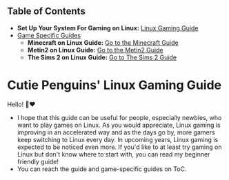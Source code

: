 ## Table of Contents
- **Set Up Your System For Gaming on Linux:** [Linux Gaming Guide](https://github.com/cutiepenguins/Linux-Gaming-Guide/blob/main/Linux-Gaming-Guide.md)
- [Game Specific Guides](https://github.com/cutiepenguins/Linux-Gaming-Guide/tree/main/Game%20Specific%20Guides)
  - **Minecraft on Linux Guide:** [Go to the Minecraft Guide](https://github.com/cutiepenguins/Linux-Gaming-Guide/blob/main/Game%20Specific%20Guides/Minecraft-Installation-And-Optimization-Guide.md)
  - **Metin2 on Linux Guide:** [Go to the Metin2 Guide](https://github.com/cutiepenguins/Linux-Gaming-Guide/blob/main/Game%20Specific%20Guides/Metin2-Installation-And-Optimization-Guide.md)
  - **The Sims 2 on Linux Guide:** [Go to The Sims 2 Guide](https://github.com/cutiepenguins/Linux-Gaming-Guide/blob/main/Game%20Specific%20Guides/The-Sims-2-Installation-And-Optimization-Guide.md)
# Cutie Penguins' Linux Gaming Guide
Hello! 🤭❤️
- I hope that this guide can be useful for people, especially newbies, who want to play games on Linux. As you would appreciate, Linux gaming is improving in an accelerated way and as the days go by, more gamers keep switching to Linux every day. In upcoming years, Linux gaming is expected to be noticed even more. If you'd like to at least try gaming on Linux but don't know where to start with, you can read my beginner friendly guide!
- You can reach the guide and game-specific guides on ToC.
